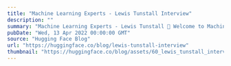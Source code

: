 ```yaml
---
title: "Machine Learning Experts - Lewis Tunstall Interview"
description: ""
summary: "Machine Learning Experts - Lewis Tunstall 🤗 Welcome to Machine Learning Experts - Lewis Tunstall Hey..."
pubDate: "Wed, 13 Apr 2022 00:00:00 GMT"
source: "Hugging Face Blog"
url: "https://huggingface.co/blog/lewis-tunstall-interview"
thumbnail: "https://huggingface.co/blog/assets/60_lewis_tunstall_interview/thumbnail.png"
---
```



